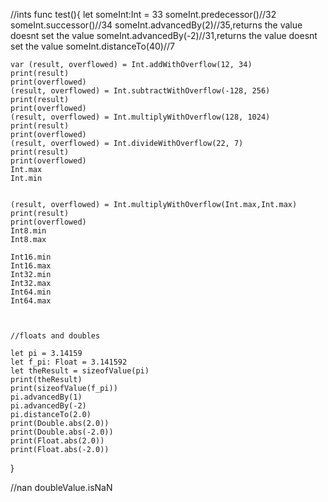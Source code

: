 //ints
func test(){
    let someInt:Int = 33
    someInt.predecessor()//32
    someInt.successor()//34
    someInt.advancedBy(2)//35,returns the value doesnt set the value
    someInt.advancedBy(-2)//31,returns the value doesnt set the value
    someInt.distanceTo(40)//7
    
    
    var (result, overflowed) = Int.addWithOverflow(12, 34)
    print(result)
    print(overflowed)
    (result, overflowed) = Int.subtractWithOverflow(-128, 256)
    print(result)
    print(overflowed)
    (result, overflowed) = Int.multiplyWithOverflow(128, 1024)
    print(result)
    print(overflowed)
    (result, overflowed) = Int.divideWithOverflow(22, 7)
    print(result)
    print(overflowed)
    Int.max
    Int.min
    
    
    (result, overflowed) = Int.multiplyWithOverflow(Int.max,Int.max)
    print(result)
    print(overflowed)
    Int8.min
    Int8.max
    
    Int16.min
    Int16.max
    Int32.min
    Int32.max
    Int64.min
    Int64.max
    
    
    
    //floats and doubles
    
    let pi = 3.14159
    let f_pi: Float = 3.141592
    let theResult = sizeofValue(pi)
    print(theResult)
    print(sizeofValue(f_pi))
    pi.advancedBy(1)
    pi.advancedBy(-2)
    pi.distanceTo(2.0)
    print(Double.abs(2.0))
    print(Double.abs(-2.0))
    print(Float.abs(2.0))
    print(Float.abs(-2.0))
}


//nan
doubleValue.isNaN